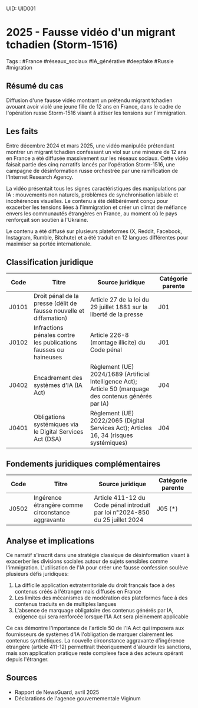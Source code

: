 UID: UID001

# 2025 - Fausse vidéo d'un migrant tchadien (Storm-1516)
Tags : #France #réseaux_sociaux #IA_générative #deepfake #Russie #migration

## Résumé du cas
Diffusion d'une fausse vidéo montrant un prétendu migrant tchadien avouant avoir violé une jeune fille de 12 ans en France, dans le cadre de l'opération russe Storm-1516 visant à attiser les tensions sur l'immigration.

## Les faits
Entre décembre 2024 et mars 2025, une vidéo manipulée prétendant montrer un migrant tchadien confessant un viol sur une mineure de 12 ans en France a été diffusée massivement sur les réseaux sociaux. Cette vidéo faisait partie des cinq narratifs lancés par l'opération Storm-1516, une campagne de désinformation russe orchestrée par une ramification de l'Internet Research Agency.

La vidéo présentait tous les signes caractéristiques des manipulations par IA : mouvements non naturels, problèmes de synchronisation labiale et incohérences visuelles. Le contenu a été délibérément conçu pour exacerber les tensions liées à l'immigration et créer un climat de méfiance envers les communautés étrangères en France, au moment où le pays renforçait son soutien à l'Ukraine.

Le contenu a été diffusé sur plusieurs plateformes (X, Reddit, Facebook, Instagram, Rumble, Bitchute) et a été traduit en 12 langues différentes pour maximiser sa portée internationale.

## Classification juridique
| Code | Titre | Source juridique | Catégorie parente |
|------|-------|------------------|-------------------|
| J0101 | Droit pénal de la presse (délit de fausse nouvelle et diffamation) | Article 27 de la loi du 29 juillet 1881 sur la liberté de la presse | J01 |
| J0102 | Infractions pénales contre les publications fausses ou haineuses | Article 226-8 (montage illicite) du Code pénal | J01 |
| J0402 | Encadrement des systèmes d'IA (IA Act) | Règlement (UE) 2024/1689 (Artificial Intelligence Act); Article 50 (marquage des contenus générés par IA) | J04 |
| J0401 | Obligations systémiques via le Digital Services Act (DSA) | Règlement (UE) 2022/2065 (Digital Services Act); Articles 16, 34 (risques systémiques) | J04 |

## Fondements juridiques complémentaires
| Code | Titre | Source juridique | Catégorie parente |
|------|-------|------------------|-------------------|
| J0502 | Ingérence étrangère comme circonstance aggravante | Article 411-12 du Code pénal introduit par loi n°2024-850 du 25 juillet 2024 | J05 (*) |

## Analyse et implications
Ce narratif s'inscrit dans une stratégie classique de désinformation visant à exacerber les divisions sociales autour de sujets sensibles comme l'immigration. L'utilisation de l'IA pour créer une fausse confession soulève plusieurs défis juridiques:

1. La difficile application extraterritoriale du droit français face à des contenus créés à l'étranger mais diffusés en France
2. Les limites des mécanismes de modération des plateformes face à des contenus traduits en de multiples langues
3. L'absence de marquage obligatoire des contenus générés par IA, exigence qui sera renforcée lorsque l'IA Act sera pleinement applicable

Ce cas démontre l'importance de l'article 50 de l'IA Act qui imposera aux fournisseurs de systèmes d'IA l'obligation de marquer clairement les contenus synthétiques. La nouvelle circonstance aggravante d'ingérence étrangère (article 411-12) permettrait théoriquement d'alourdir les sanctions, mais son application pratique reste complexe face à des acteurs opérant depuis l'étranger.

## Sources
- Rapport de NewsGuard, avril 2025
- Déclarations de l'agence gouvernementale Viginum